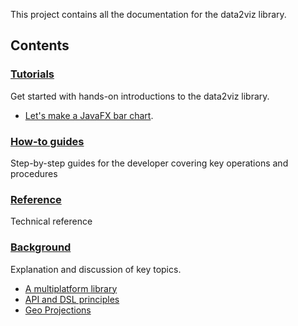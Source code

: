 This project contains all the documentation for the data2viz library.



## Contents

### [Tutorials](tutorials/index.md)
Get started with hands-on introductions to the data2viz library.

* [Let's make a JavaFX bar chart](tutorials/javafx-bar-chart/javafx-bar-chart.md).

### [How-to guides](how-to/index.md)
Step-by-step guides for the developer covering key operations and procedures

### [Reference](reference/index.md)
Technical reference

### [Background](background/index.md)
Explanation and discussion of key topics.

* [A multiplatform library](background/multiplatform.md)
* [API and DSL principles](background/api-and-dsl.md)
* [Geo Projections](background/geo.md) 

